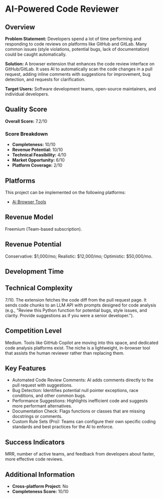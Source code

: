 # AI-Powered Code Reviewer

## Overview
**Problem Statement:** Developers spend a lot of time performing and responding to code reviews on platforms like GitHub and GitLab. Many common issues (style violations, potential bugs, lack of documentation) could be caught automatically.

**Solution:** A browser extension that enhances the code review interface on GitHub/GitLab. It uses AI to automatically scan the code changes in a pull request, adding inline comments with suggestions for improvement, bug detection, and requests for clarification.

**Target Users:** Software development teams, open-source maintainers, and individual developers.

## Quality Score
**Overall Score:** 7.2/10

### Score Breakdown
- **Completeness:** 10/10
- **Revenue Potential:** 10/10
- **Technical Feasibility:** 4/10
- **Market Opportunity:** 6/10
- **Platform Coverage:** 2/10

## Platforms
This project can be implemented on the following platforms:
- [Ai Browser Tools](./platforms/ai-browser-tools/)

## Revenue Model
Freemium (Team-based subscription).

## Revenue Potential
Conservative: $1,000/mo; Realistic: $12,000/mo; Optimistic: $50,000/mo.

## Development Time


## Technical Complexity
7/10. The extension fetches the code diff from the pull request page. It sends code chunks to an LLM API with prompts designed for code analysis (e.g., "Review this Python function for potential bugs, style issues, and clarity. Provide suggestions as if you were a senior developer.").

## Competition Level
Medium. Tools like GitHub Copilot are moving into this space, and dedicated code analysis platforms exist. The niche is a lightweight, in-browser tool that assists the human reviewer rather than replacing them.

## Key Features
- Automated Code Review Comments: AI adds comments directly to the pull request with suggestions.
- Bug Detection: Identifies potential null pointer exceptions, race conditions, and other common bugs.
- Performance Suggestions: Highlights inefficient code and suggests more performant alternatives.
- Documentation Check: Flags functions or classes that are missing docstrings or comments.
- Custom Rule Sets (Pro): Teams can configure their own specific coding standards and best practices for the AI to enforce.

## Success Indicators
MRR, number of active teams, and feedback from developers about faster, more effective code reviews.

## Additional Information
- **Cross-platform Project:** No
- **Completeness Score:** 10/10
